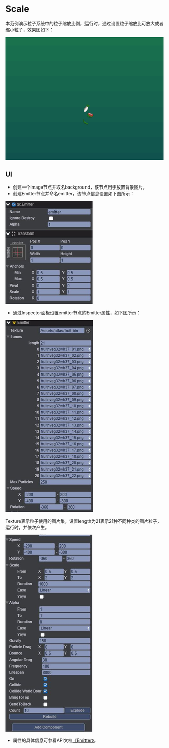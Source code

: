 # Scale
本范例演示粒子系统中的粒子缩放比例，运行时，通过设置粒子缩放比可放大或者缩小粒子，效果图如下：<br>

![.gif](images/show.gif)
## UI
* 创建一个Image节点并取名background，该节点用于放置背景图片。<br>
* 创建Emitter节点并命名emitter，该节点信息设置如下图所示：<br>

![.jpg](images/emitter.JPG)
* 通过Inspector面板设置emitter节点的Emitter属性，如下图所示：<br>

![.jpg](images/emitter1.JPG)

Texture表示粒子使用的图片集，设置length为21表示21种不同种类的图片粒子，运行时，并依次产生。<br>

![.jpg](images/emitter2.JPG)

* 属性的具体信息可参看API文档[《Emitter》](http://docs.zuoyouxi.com/api/gameobject/CEmitter.html)。